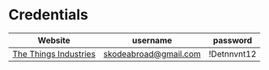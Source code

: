 # Credentials

| Website                                                       | username              | password    |
|---------------------------------------------------------------|-----------------------|-------------|
| [The Things Industries](https://www.thethingsindustries.com/) | skodeabroad@gmail.com | !Detnnvnt12 |
